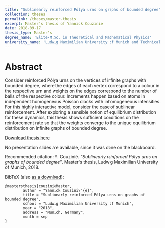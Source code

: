 ```yaml
---
title: "Sublinearly reinforced Pólya urns on graphs of bounded degree"
collection: theses
permalink: /theses/master-thesis
excerpt: Master's thesis of Yannick Couzinie
date: 2018-09-17
thesis_type: Master's
degree_name: 'Elite-M.Sc. in Theoretical and Mathematical Physics'
university_name: 'Ludwig Maximilian University of Munich and Technical University of Munich'
---
```


Abstract
=====

Consider reinforced Pólya urns on the vertices of infinite graphs with bounded
degree, where the edges of each vertex correspond to a colour in the respective
urn and weights on the edges correspond to the number of balls of the
respective colour. Increments happen based on atoms in independent homogeneous
Poisson clocks with inhomogeneous intensities. For this highly interactive
model, consider the case of sublinear reinforcement. After exploring a sensible
notion of equilibrium distribution for these dynamics, this thesis shows
sufficient conditions on the reinforcement rate so that the weights converge to
the unique equilibrium distribution on infinite graphs of bounded degree.

[Download thesis here]({{base_path}}/files/master_thesis_couzinie.pdf)

No presentation slides are available, since it was done on the blackboard.


Recommended citation: Y. Couzinié. <i>"Sublinearly reinforced Pólya urns on graphs of bounded degree"</i>. Master's thesis, Ludwig Maximilian University of Munich, 2018.

BibTeX (also [as a download]({{base_path}}/files/master.bib)):
```
@mastersthesis{couzinieMaster,
        author = "Yannick Couzini\'{e}",
        title = "Sublinearly reinforced Pólya urns on graphs of bounded degree",
        school = "Ludwig Maximilian University of Munich",
        year = "2018",
        address = "Munich, Germany",
        month = sep
}
```
